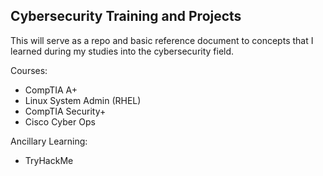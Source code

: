 ## Cybersecurity Training and Projects

This will serve as a repo and basic reference document to concepts that I learned during my studies into the cybersecurity field.

Courses:
- CompTIA A+ 
- Linux System Admin (RHEL)
- CompTIA Security+
- Cisco Cyber Ops

Ancillary Learning:
- TryHackMe